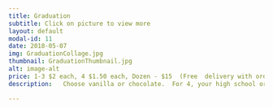 ```yaml
---
title: Graduation
subtitle: Click on picture to view more
layout: default
modal-id: 11
date: 2018-05-07
img: GraduationCollage.jpg
thumbnail: GraduationThumbnail.jpg
alt: image-alt
price: 1-3 $2 each, 4 $1.50 each, Dozen - $15  (Free  delivery with order of $25 or more)
description:   Choose vanilla or chocolate.  For 4, your high school or college emblem will be substituted.

---
```

